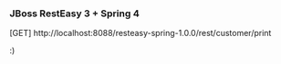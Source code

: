 ### JBoss RestEasy 3 + Spring 4

[GET]
http://localhost:8088/resteasy-spring-1.0.0/rest/customer/print

:)

